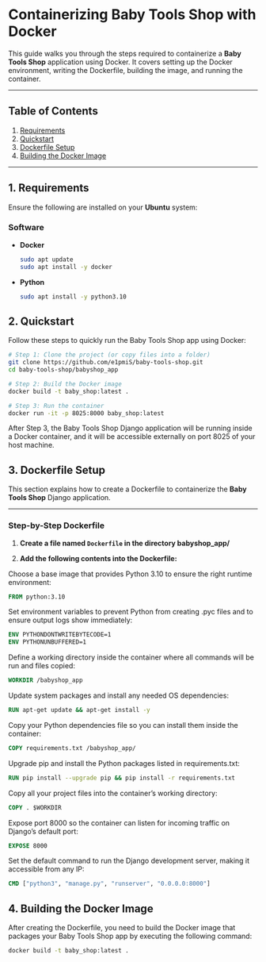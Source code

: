 # Containerizing Baby Tools Shop with Docker

This guide walks you through the steps required to containerize a **Baby Tools Shop** application using Docker. It covers setting up the Docker environment, writing the Dockerfile, building the image, and running the container.

---

## Table of Contents

1. [Requirements](#requirements)  
2. [Quickstart](#quickstart)   
3. [Dockerfile Setup](#dockerfile-setup)   
4. [Building the Docker Image](#building-the-docker-image)  

---

## 1. Requirements

Ensure the following are installed on your **Ubuntu** system:

### Software

- **Docker**  
  ```bash
  sudo apt update
  sudo apt install -y docker
    ```
  
- **Python**  
  ```bash
  sudo apt install -y python3.10
    ```
## 2. Quickstart 

Follow these steps to quickly run the Baby Tools Shop app using Docker:

```bash
# Step 1: Clone the project (or copy files into a folder)
git clone https://github.com/e1pmiS/baby-tools-shop.git
cd baby-tools-shop/babyshop_app

# Step 2: Build the Docker image
docker build -t baby_shop:latest .

# Step 3: Run the container
docker run -it -p 8025:8000 baby_shop:latest
```

After Step 3, the Baby Tools Shop Django application will be running inside a Docker container, and it will be accessible externally on port 8025 of your host machine.

## 3. Dockerfile Setup

This section explains how to create a Dockerfile to containerize the **Baby Tools Shop** Django application.

---

### Step-by-Step Dockerfile

1. **Create a file named `Dockerfile` in the directory babyshop_app/**

2. **Add the following contents into the Dockerfile:**

Choose a base image that provides Python 3.10 to ensure the right runtime environment:

```Dockerfile
FROM python:3.10
```

Set environment variables to prevent Python from creating .pyc files and to ensure output logs show immediately:

```Dockerfile
ENV PYTHONDONTWRITEBYTECODE=1
ENV PYTHONUNBUFFERED=1
```

Define a working directory inside the container where all commands will be run and files copied:

```Dockerfile
WORKDIR /babyshop_app
```

Update system packages and install any needed OS dependencies:

```Dockerfile
RUN apt-get update && apt-get install -y
```

Copy your Python dependencies file so you can install them inside the container:

```Dockerfile
COPY requirements.txt /babyshop_app/
```

Upgrade pip and install the Python packages listed in requirements.txt:

```Dockerfile
RUN pip install --upgrade pip && pip install -r requirements.txt
```

Copy all your project files into the container’s working directory:

```Dockerfile
COPY . $WORKDIR
```

Expose port 8000 so the container can listen for incoming traffic on Django’s default port:

```Dockerfile
EXPOSE 8000
```

Set the default command to run the Django development server, making it accessible from any IP:

```Dockerfile
CMD ["python3", "manage.py", "runserver", "0.0.0.0:8000"]
```

## 4. Building the Docker Image

After creating the Dockerfile, you need to build the Docker image that packages your Baby Tools Shop app by executing the following command:

```Bash
docker build -t baby_shop:latest .
```
